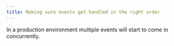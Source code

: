 ```yaml
---
title: Making sure events get handled in the right order
---
```


In a production environment multiple events will start to come in concurrently. 